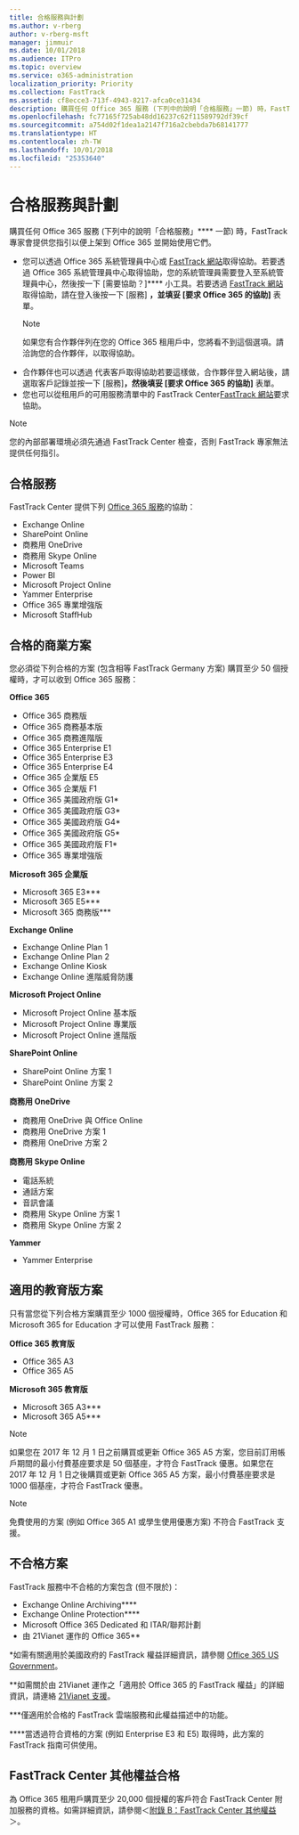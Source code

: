 ```yaml
---
title: 合格服務與計劃
ms.author: v-rberg
author: v-rberg-msft
manager: jimmuir
ms.date: 10/01/2018
ms.audience: ITPro
ms.topic: overview
ms.service: o365-administration
localization_priority: Priority
ms.collection: FastTrack
ms.assetid: cf8ecce3-713f-4943-8217-afca0ce31434
description: 購買任何 Office 365 服務 (下列中的說明「合格服務」一節) 時，FastTrack 專家會提供您指引以便上架到 Office 365 並開始使用它們。
ms.openlocfilehash: fc77165f725ab48dd16237c62f11589792df39cf
ms.sourcegitcommit: a754d02f1dea1a2147f716a2cbebda7b68141777
ms.translationtype: HT
ms.contentlocale: zh-TW
ms.lasthandoff: 10/01/2018
ms.locfileid: "25353640"
---
```

# <a name="eligible-services-and-plans"></a>合格服務與計劃

購買任何 Office 365 服務 (下列中的說明「合格服務」**** 一節) 時，FastTrack 專家會提供您指引以便上架到 Office 365 並開始使用它們。 
  
- 您可以透過 Office 365 系統管理員中心或 [FastTrack 網站](https://go.microsoft.com/fwlink/?linkid=780698)取得協助。若要透過 Office 365 系統管理員中心取得協助，您的系統管理員需要登入至系統管理員中心，然後按一下 [需要協助？]**** 小工具。若要透過 [FastTrack 網站](https://go.microsoft.com/fwlink/?linkid=780698)取得協助，請在登入後按一下 [服務] ****，並填妥 [要求 Office 365 的協助]**** 表單。   
    > [!NOTE]
    >  如果您有合作夥伴列在您的 Office 365 租用戶中，您將看不到這個選項。請洽詢您的合作夥伴，以取得協助。 
- 合作夥伴也可以透過 [](https://go.microsoft.com/fwlink/?linkid=780698)代表客戶取得協助若要這樣做，合作夥伴登入網站後，請選取客戶記錄並按一下 [服務]****，然後填妥 [要求 Office 365 的協助]**** 表單。 
- 您也可以從租用戶的可用服務清單中的 FastTrack Center[FastTrack 網站](https://go.microsoft.com/fwlink/?linkid=780698)要求協助。 
> [!NOTE]
> 您的內部部署環境必須先通過 FastTrack Center 檢查，否則 FastTrack 專家無法提供任何指引。 
  
## <a name="eligible-services"></a>合格服務

FastTrack Center 提供下列 [Office 365 服務](https://go.microsoft.com/fwlink/?linkid=2005429)的協助：
  
- Exchange Online
- SharePoint Online
- 商務用 OneDrive
- 商務用 Skype Online
- Microsoft Teams
- Power BI
- Microsoft Project Online
- Yammer Enterprise 
- Office 365 專業增強版
- Microsoft StaffHub
    
## <a name="eligible-commercial-plans"></a>合格的商業方案

您必須從下列合格的方案 (包含相等 FastTrack Germany 方案) 購買至少 50 個授權時，才可以收到 Office 365 服務：
  
 **Office 365**
  
- Office 365 商務版  
- Office 365 商務基本版  
- Office 365 商務進階版
- Office 365 Enterprise E1
- Office 365 Enterprise E3
- Office 365 Enterprise E4  
- Office 365 企業版 E5
- Office 365 企業版 F1
- Office 365 美國政府版 G1\*
- Office 365 美國政府版 G3\*
- Office 365 美國政府版 G4\*
- Office 365 美國政府版 G5\* 
- Office 365 美國政府版 F1\*
- Office 365 專業增強版
    
 **Microsoft 365 企業版**
  
- Microsoft 365 E3\*\*\*
- Microsoft 365 E5\*\*\*
- Microsoft 365 商務版\*\*\*
    
 **Exchange Online**
  
- Exchange Online Plan 1
- Exchange Online Plan 2 
- Exchange Online Kiosk
- Exchange Online 進階威脅防護
    
 **Microsoft Project Online**
  
- Microsoft Project Online 基本版  
- Microsoft Project Online 專業版
- Microsoft Project Online 進階版
    
 **SharePoint Online**
  
- SharePoint Online 方案 1
- SharePoint Online 方案 2
    
 **商務用 OneDrive**
  
- 商務用 OneDrive 與 Office Online 
- 商務用 OneDrive 方案 1
- 商務用 OneDrive 方案 2
    
 **商務用 Skype Online**
  
-  電話系統 
-  通話方案 
-  音訊會議 
-  商務用 Skype Online 方案 1  
-  商務用 Skype Online 方案 2
    
 **Yammer**
  
- Yammer Enterprise
    
## <a name="eligible-education-plans"></a>適用的教育版方案

只有當您從下列合格方案購買至少 1000 個授權時，Office 365 for Education 和 Microsoft 365 for Education 才可以使用 FastTrack 服務：
  
 **Office 365 教育版**
  
- Office 365 A3
- Office 365 A5
    
 **Microsoft 365 教育版**
  
- Microsoft 365 A3\*\*\*
- Microsoft 365 A5\*\*\*
    
> [!NOTE]
> 如果您在 2017 年 12 月 1 日之前購買或更新 Office 365 A5 方案，您目前訂用帳戶期間的最小付費基座要求是 50 個基座，才符合 FastTrack 優惠。如果您在 2017 年 12 月 1 日之後購買或更新 Office 365 A5 方案，最小付費基座要求是 1000 個基座，才符合 FastTrack 優惠。 
  
> [!NOTE]
> 免費使用的方案 (例如 Office 365 A1 或學生使用優惠方案) 不符合 FastTrack 支援。 
  
## <a name="ineligible-plans"></a>不合格方案

FastTrack 服務中不合格的方案包含 (但不限於)：
  
- Exchange Online Archiving\*\*\*\*
- Exchange Online Protection\*\*\*\*
- Microsoft Office 365 Dedicated 和 ITAR/聯邦計劃
- 由 21Vianet 運作的 Office 365\*\*
    
\*如需有關適用於美國政府的 FastTrack 權益詳細資訊，請參閱 [Office 365 US Government](https://aka.ms/aboutgovcloud)。
  
\*\*如需關於由 21Vianet 運作之「適用於 Office 365 的 FastTrack 權益」的詳細資訊，請連絡 [21Vianet 支援](https://go.microsoft.com/fwlink/?linkid=852156)。
  
\*\*\*僅適用於合格的 FastTrack 雲端服務和此權益描述中的功能。
  
\*\*\*\*當透過符合資格的方案 (例如 Enterprise E3 和 E5) 取得時，此方案的 FastTrack 指南可供使用。
  
## <a name="fasttrack-center-additional-benefit-eligibility"></a>FastTrack Center 其他權益合格

為 Office 365 租用戶購買至少 20,000 個授權的客戶符合 FastTrack Center 附加服務的資格。如需詳細資訊，請參閱＜[附錄 B：FastTrack Center 其他權益](O365-fasttrack-additional-benefits.md)＞。
  

  

